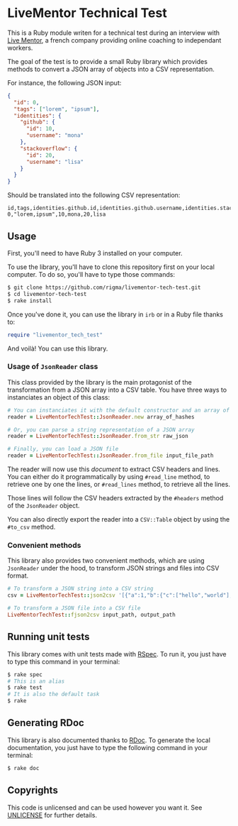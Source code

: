 # LiveMentor Technical Test

This is a Ruby module writen for a technical test during an interview
with [Live Mentor], a french company providing online coaching to independant
workers.

The goal of the test is to provide a small Ruby library which provides
methods to convert a JSON array of objects into a CSV representation.

For instance, the following JSON input:

```json
{
  "id": 0,
  "tags": ["lorem", "ipsum"],
  "identities": {
    "github": {
      "id": 10,
      "username": "mona"
    },
    "stackoverflow": {
      "id": 20,
      "username": "lisa"
    }
  }
}
```

Should be translated into the following CSV representation:

```csv
id,tags,identities.github.id,identities.github.username,identities.stackoverflow.id,identites.username
0,"lorem,ipsum",10,mona,20,lisa

```

## Usage

First, you'll need to have Ruby 3 installed on your computer.

To use the library, you'll have to clone this repository first on your local computer. To do so, you'll have to type those commands:

```sh
$ git clone https://github.com/rigma/livementor-tech-test.git
$ cd livementor-tech-test
$ rake install
```

Once you've done it, you can use the library in `irb` or in a Ruby file thanks to:

```ruby
require "livementor_tech_test"
```

And voilà! You can use this library.

### Usage of `JsonReader` class

This class provided by the library is the main protagonist of the
transformation from a JSON array into a CSV table. You have three
ways to instanciates an object of this class:

```ruby
# You can instanciates it with the default constructor and an array of hashes
reader = LiveMentorTechTest::JsonReader.new array_of_hashes

# Or, you can parse a string representation of a JSON array
reader = LiveMentorTechTest::JsonReader.from_str raw_json

# Finally, you can load a JSON file
reader = LiveMentorTechTest::JsonReader.from_file input_file_path
```

The reader will now use this _document_ to extract CSV headers and lines. You
can either do it programmatically by using `#read_line` method, to retrieve
one by one the lines, or `#read_lines` method, to retrieve all the lines.

Those lines will follow the CSV headers extracted by the `#headers` method
of the `JsonReader` object.

You can also directly export the reader into a `CSV::Table` object by using
the `#to_csv` method.

### Convenient methods

This library also provides two convenient methods, which are using `JsonReader`
under the hood, to transform JSON strings and files into CSV format.

```ruby
# To transform a JSON string into a CSV string
csv = LiveMentorTechTest::json2csv '[{"a":1,"b":{"c":["hello","world"],"d":1.618}}]'

# To transform a JSON file into a CSV file
LiveMentorTechTest::fjson2csv input_path, output_path
```

## Running unit tests

This library comes with unit tests made with [RSpec]. To run it, you just
have to type this command in your terminal:

```sh
$ rake spec
# This is an alias
$ rake test
# It is also the default task
$ rake
```

## Generating RDoc

This library is also documented thanks to [RDoc]. To generate the local
documentation, you just have to type the following command in your terminal:

```sh
$ rake doc
```

## Copyrights

This code is unlicensed and can be used however you want it. See [UNLICENSE](./UNLICENSE) for further details.

[Live Mentor]: https://www.livementor.com
[RDoc]: https://github.com/ruby/rdoc
[RSpec]: https://rspec.info/
